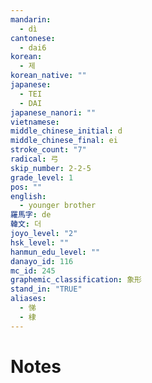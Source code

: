 ```yaml
---
mandarin:
  - dì
cantonese:
  - dai6
korean:
  - 제
korean_native: ""
japanese:
  - TEI
  - DAI
japanese_nanori: ""
vietnamese:
middle_chinese_initial: d
middle_chinese_final: ei
stroke_count: "7"
radical: 弓
skip_number: 2-2-5
grade_level: 1
pos: ""
english:
  - younger brother
羅馬字: de
韓文: 더
joyo_level: "2"
hsk_level: ""
hanmun_edu_level: ""
danayo_id: 116
mc_id: 245
graphemic_classification: 象形
stand_in: "TRUE"
aliases:
  - 悌
  - 棣
---
```


# Notes

